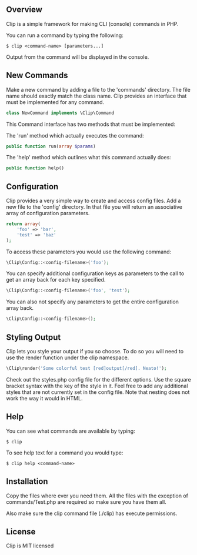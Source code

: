 ## Overview

Clip is a simple framework for making CLI (console) commands in PHP.

You can run a command by typing the following:

    $ clip <command-name> [parameters...]

Output from the command will be displayed in the console.


## New Commands

Make a new command by adding a file to the 'commands' directory. The file name should exactly match the class name.
Clip provides an interface that must be implemented for any command.
```php
class NewCommand implements \Clip\Command
```
This Command interface has two methods that must be implemented:

The 'run' method which actually executes the command:
```php
public function run(array $params)
```
The 'help' method which outlines what this command actually does:
```php
public function help()
```

## Configuration

Clip provides a very simple way to create and access config files. Add a new file to the 'config' directory.
In that file you will return an associative array of configuration parameters.
```php
return array(
    'foo' => 'bar',
    'test' => 'baz'
);
```
To access these parameters you would use the following command:
```php
\Clip\Config::<config-filename>('foo');
```

You can specify additional configuration keys as parameters to the call to get an array back for each key specified.
```php
\Clip\Config::<config-filename>('foo', 'test');
```

You can also not specify any parameters to get the entire configuration array back.
```php
\Clip\Config::<config-filename>();
```

## Styling Output

Clip lets you style your output if you so choose. To do so you will need to use the render function under the clip namespace.
```php
\Clip\render('Some colorful test [red]output[/red]. Neato!');
```

Check out the styles.php config file for the different options. Use the square bracket syntax with the key of the style in it. Feel free to add any additional styles that are not currently set in the config file. Note that nesting does not work the way it would in HTML.


## Help

You can see what commands are available by typing:

    $ clip

To see help text for a command you would type:

    $ clip help <command-name>


## Installation

Copy the files where ever you need them. All the files with the exception of commands/Test.php are required so make sure you have them all.

Also make sure the clip command file (./clip) has execute permissions.


## License

Clip is MIT licensed

